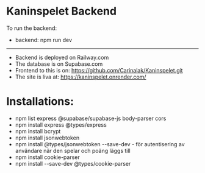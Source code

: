 # Kaninspelet Backend

To run the backend:
- backend: npm run dev

------------------------------------------
- Backend is deployed on Railway.com
- The database is on Supabase.com
- Frontend to this is on: https://github.com/Carinalak/Kaninspelet.git
- The site is liva at: https://kaninspelet.onrender.com/


# Installations:

- npm list express @supabase/supabase-js body-parser cors
- npm install express @types/express
- npm install bcrypt
- npm install jsonwebtoken 
- npm install @types/jsonwebtoken --save-dev - för autentisering av användare när den spelar och poäng läggs till
- npm install cookie-parser
- npm install --save-dev @types/cookie-parser




